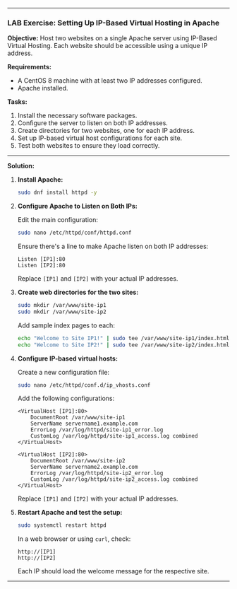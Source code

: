 
---

### LAB Exercise: Setting Up IP-Based Virtual Hosting in Apache

**Objective:** Host two websites on a single Apache server using IP-Based Virtual Hosting. Each website should be accessible using a unique IP address.

**Requirements:**

- A CentOS 8 machine with at least two IP addresses configured.
- Apache installed.

**Tasks:**
1. Install the necessary software packages.
2. Configure the server to listen on both IP addresses.
3. Create directories for two websites, one for each IP address.
4. Set up IP-based virtual host configurations for each site.
5. Test both websites to ensure they load correctly.

---

**Solution:**

1. **Install Apache:**

    ```bash
    sudo dnf install httpd -y
    ```

2. **Configure Apache to Listen on Both IPs:**

    Edit the main configuration:

    ```bash
    sudo nano /etc/httpd/conf/httpd.conf
    ```

    Ensure there's a line to make Apache listen on both IP addresses:

    ```
    Listen [IP1]:80
    Listen [IP2]:80
    ```

    Replace `[IP1]` and `[IP2]` with your actual IP addresses.

3. **Create web directories for the two sites:**

    ```bash
    sudo mkdir /var/www/site-ip1
    sudo mkdir /var/www/site-ip2
    ```

    Add sample index pages to each:

    ```bash
    echo "Welcome to Site IP1!" | sudo tee /var/www/site-ip1/index.html
    echo "Welcome to Site IP2!" | sudo tee /var/www/site-ip2/index.html
    ```

4. **Configure IP-based virtual hosts:**

    Create a new configuration file:

    ```bash
    sudo nano /etc/httpd/conf.d/ip_vhosts.conf
    ```

    Add the following configurations:

    ```
    <VirtualHost [IP1]:80>
        DocumentRoot /var/www/site-ip1
        ServerName servername1.example.com
        ErrorLog /var/log/httpd/site-ip1_error.log
        CustomLog /var/log/httpd/site-ip1_access.log combined
    </VirtualHost>

    <VirtualHost [IP2]:80>
        DocumentRoot /var/www/site-ip2
        ServerName servername2.example.com
        ErrorLog /var/log/httpd/site-ip2_error.log
        CustomLog /var/log/httpd/site-ip2_access.log combined
    </VirtualHost>
    ```

    Replace `[IP1]` and `[IP2]` with your actual IP addresses.

5. **Restart Apache and test the setup:**

    ```bash
    sudo systemctl restart httpd
    ```

    In a web browser or using `curl`, check:

    ```
    http://[IP1]
    http://[IP2]
    ```

    Each IP should load the welcome message for the respective site.

---

